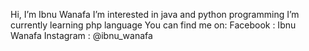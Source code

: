 Hi, I’m Ibnu Wanafa
I’m interested in java and python programming
I’m currently learning php language
You can find me on:   Facebook : Ibnu Wanafa
                      Instagram : @ibnu_wanafa


